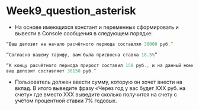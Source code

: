 # Week9_question_asterisk

- На основе имеющихся констант и переменных сформировать и вывести в Console сообщения в следующем порядке:

```jsx
“Ваш депозит на начало расчётного периода составлял 30000 руб.”

“Согласно вашему тарифу, вам была присвоена ставка 18.5%”

“К концу расчётного периода прирост составил 150 руб., и на данный момент
ваш депозит составляет 30150 руб.”
```

- Пользователь должен ввести сумму, которую он хочет внести на вклад. В итого выведите фразу «Через год у вас будет XXX руб. на счету» где вместо ХХХ выведите сколько получится на счету с учётом процентной ставки 7% годовых.
